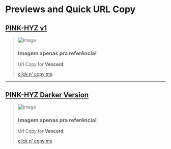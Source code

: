 # Previews and Quick URL Copy

## [PINK-HYZ v1](https://github.com/hyz-3/themes/releases/tag/themes)
> ![image](https://github.com/hyz-3/themes/assets/121250506/af892fdb-59c1-43d8-8a58-bd3f225ac4c1)
> ### Imagem apenas pra referência!
> Url Copy for **Vencord**:
>
> [click n' copy me](https://raw.githubusercontent.com/hyz-3/themes/main/pink-hyz.css)

---

## [PINK-HYZ Darker Version](https://github.com/hyz-3/themes/releases/tag/themes)
> ![image](https://github.com/hyz-3/themes/assets/121250506/431cdbbd-e554-4f41-b821-d9b4c07c9a0f)
> ### Imagem apenas pra referência!
> Url Copy for **Vencord**:
>
> [click n' copy me](https://raw.githubusercontent.com/hyz-3/themes/main/pink-hyz-darker.css)
